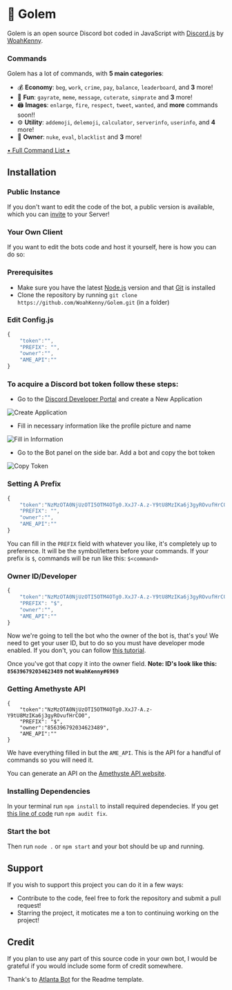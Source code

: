 # 🗿 Golem

Golem is an open source Discord bot coded in JavaScript with [Discord.js](https://discord.js.org) by [WoahKenny](https://github.com/Androz2091).  

### Commands

Golem has a lot of commands, with **5 main categories**:

*   💰 **Economy**: `beg`, `work`, `crime`, `pay`, `balance`, `leaderboard`, and **3** more! 
*   👻 **Fun**: `gayrate`, `meme`, `message`, `cuterate`, `simprate` and **3** more! 
*   🖨️ **Images**: `enlarge`, `fire`, `respect`, `tweet`, `wanted`, and **more** commands soon!! 
*   ⚙️ **Utility**: `addemoji`, `delemoji`, `calculator`, `serverinfo`, `userinfo`, and **4** more!
*   👑 **Owner**: `nuke`, `eval`, `blacklist` and **3** more!

[	• Full Command List	• ](https://cdn.discordapp.com/attachments/856403799026171924/856443949699039262/unknown.png)

## Installation

### Public Instance 

If you don't want to edit the code of the bot, a public version is available, which you can [invite](https://discord.com/api/oauth2/authorize?client_id=856396792034623489&permissions=1074064464&scope=bot) to your Server!   

### Your Own Client

If you want to edit the bots code and host it yourself, here is how you can do so:

### Prerequisites

* Make sure you have the latest [Node.js](https://nodejs.org/en/) version and that [Git](https://www.linode.com/docs/guides/how-to-install-git-on-linux-mac-and-windows/) is installed 
* Clone the repository by running `git clone https://github.com/WoahKenny/Golem.git` (in a folder)

### Edit Config.js

```js
{
    "token":"",
    "PREFIX": "",
    "owner":"",
    "AME_API":""
}
```

### To acquire a Discord bot token follow these steps:

- Go to the [Discord Developer Portal](https://discordapp.com/developers/applications/) and create a New Application

![Create Application](https://cdn.writebots.com/wp-content/uploads/2019/06/discord-bot-token-1.jpg)

- Fill in necessary information like the profile picture and name

![Fill in Information](https://cdn.writebots.com/wp-content/uploads/2019/06/discord-bot-token-3.jpg)

- Go to the Bot panel on the side bar. Add a bot and copy the bot token

![Copy Token](https://cdn.writebots.com/wp-content/uploads/2019/06/discord-bot-token-11.jpg)

### Setting A Prefix
```js
{
    "token":"NzMzOTA0NjUzOTI5OTM4OTg0.XxJ7-A.z-Y9tU8MzIKa6j3gyROvufHrCO0",
    "PREFIX": "",
    "owner":"",
    "AME_API":""
}
```
You can fill in the `PREFIX` field with whatever you like, it's completely up to preference. It will be the symbol/letters before your commands. 
If your prefix is `$`, commands will be run like this: `$<command>`

### Owner ID/Developer
```js
{
    "token":"NzMzOTA0NjUzOTI5OTM4OTg0.XxJ7-A.z-Y9tU8MzIKa6j3gyROvufHrCO0",
    "PREFIX": "$",
    "owner":"",
    "AME_API":""
}
```
Now we're going to tell the bot who the owner of the bot is, that's you! We need to get your user ID, but to do so you must have developer mode enabled. 
If you don't, you can follow [this tutorial](https://www.howtogeek.com/714348/how-to-enable-or-disable-developer-mode-on-discord/).

Once you've got that copy it into the owner field. **Note: ID's look like this: `856396792034623489` not `WoahKenny#6969`**

### Getting Amethyste API
```
{
    "token":"NzMzOTA0NjUzOTI5OTM4OTg0.XxJ7-A.z-Y9tU8MzIKa6j3gyROvufHrCO0",
    "PREFIX": "$",
    "owner":"856396792034623489",
    "AME_API":""
}
```
We have everything filled in but the `AME_API`. This is the API for a handful of commands so you will need it. 

You can generate an API on the [Amethyste API website](https://api.amethyste.moe/).

### Installing Dependencies

In your terminal run `npm install` to install required dependecies. If you get [this line of code](https://i.imgur.com/i4pzWqth.jpg) run `npm audit fix`.

### Start the bot

Then run `node .` or `npm start` and your bot should be up and running.

## Support

If you wish to support this project you can do it in a few ways:
* Contribute to the code, feel free to fork the repository and submit a pull request!
* Starring the project, it moticates me a ton to continuing working on the project!

## Credit

If you plan to use any part of this source code in your own bot, I would be grateful if you would include some form of credit somewhere.

Thank's to [Atlanta Bot](https://www.atlanta-bot.fr/) for the Readme template.
